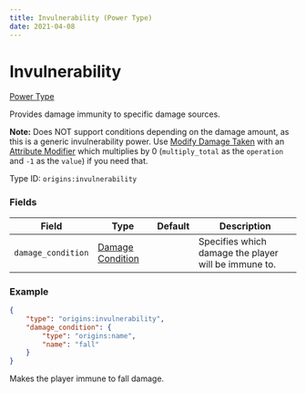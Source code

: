 ```yaml
---
title: Invulnerability (Power Type)
date: 2021-04-08
---
```


# Invulnerability

[Power Type](../power_types.md)

Provides damage immunity to specific damage sources.

**Note:** Does NOT support conditions depending on the damage amount, as this is a generic invulnerability power. Use [Modify Damage Taken](modify_damage_taken.md) with an [Attribute Modifier](../data_types/attribute_modifier.md) which multiplies by 0 (`multiply_total` as the `operation` and `-1` as the `value`) if you need that.

Type ID: `origins:invulnerability`

### Fields

Field  | Type | Default | Description
-------|------|---------|-------------
`damage_condition` | [Damage Condition](../damage_conditions.md) | | Specifies which damage the player will be immune to.

### Example
```json
{
  	"type": "origins:invulnerability",
	"damage_condition": {
		"type": "origins:name",
		"name": "fall"
	}
}
```
Makes the player immune to fall damage.
